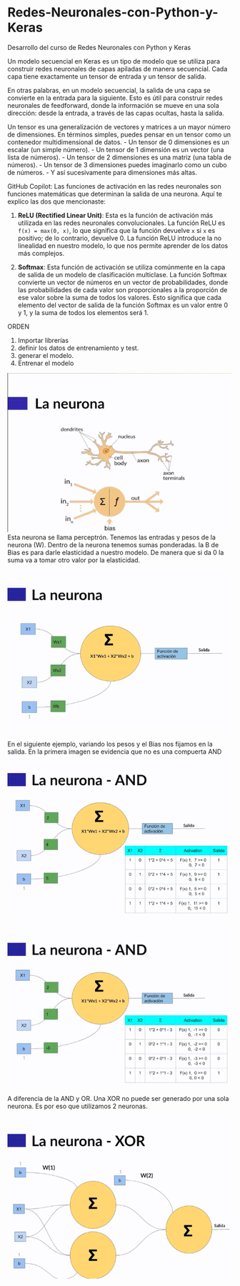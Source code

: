 # Redes-Neuronales-con-Python-y-Keras
Desarrollo del curso de Redes Neuronales con Python y Keras

Un modelo secuencial en Keras es un tipo de modelo que se utiliza para construir redes neuronales de capas apiladas de manera secuencial. Cada capa tiene exactamente un tensor de entrada y un tensor de salida.

En otras palabras, en un modelo secuencial, la salida de una capa se convierte en la entrada para la siguiente. Esto es útil para construir redes neuronales de feedforward, donde la información se mueve en una sola dirección: desde la entrada, a través de las capas ocultas, hasta la salida.


Un tensor es una generalización de vectores y matrices a un mayor número de dimensiones. En términos simples, puedes pensar en un tensor como un contenedor multidimensional de datos.
    - Un tensor de 0 dimensiones es un escalar (un simple número).
    - Un tensor de 1 dimensión es un vector (una lista de números).
    - Un tensor de 2 dimensiones es una matriz (una tabla de números).
    - Un tensor de 3 dimensiones puedes imaginarlo como un cubo de números.
    - Y así sucesivamente para dimensiones más altas.

GitHub Copilot: Las funciones de activación en las redes neuronales son funciones matemáticas que determinan la salida de una neurona. Aquí te explico las dos que mencionaste:

1. **ReLU (Rectified Linear Unit)**: Esta es la función de activación más utilizada en las redes neuronales convolucionales. La función ReLU es `f(x) = max(0, x)`, lo que significa que la función devuelve `x` si `x` es positivo; de lo contrario, devuelve 0. La función ReLU introduce la no linealidad en nuestro modelo, lo que nos permite aprender de los datos más complejos.

2. **Softmax**: Esta función de activación se utiliza comúnmente en la capa de salida de un modelo de clasificación multiclase. La función Softmax convierte un vector de números en un vector de probabilidades, donde las probabilidades de cada valor son proporcionales a la proporción de ese valor sobre la suma de todos los valores. Esto significa que cada elemento del vector de salida de la función Softmax es un valor entre 0 y 1, y la suma de todos los elementos será 1.


ORDEN 
1. Importar librerías
2. definir los datos de entrenamiento y test. 
3. generar el modelo. 
4. Entrenar el modelo

![La neurona](neurona.png)
Esta neurona se llama perceptrón.
Tenemos las entradas y pesos de la neurona (W). 
Dentro de la neurona tenemos sumas ponderadas. 
la B de Bias es para darle elasticidad a nuestro modelo. De manera que si da 0 la suma va a tomar otro valor por la elasticidad. 

![Forma matemática de la neurona](forma_matematica.png)

En el siguiente ejemplo, variando los pesos y el Bias nos fijamos en la salida. En la primera imagen se evidencia que no es una compuerta AND
![Ejemplo con el AND](ejemplo_AND.png)

![and corregida](and_corregida.png)


A diferencia de la AND y OR. 
Una XOR no puede ser generado por una sola neurona. Es por eso que utilizamos 2 neuronas.  

![xor](xor.png)